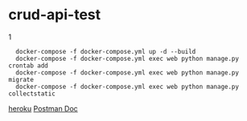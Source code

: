 # crud-api-test
1

```linux
  docker-compose -f docker-compose.yml up -d --build
  docker-compose -f docker-compose.yml exec web python manage.py crontab add
  docker-compose -f docker-compose.yml exec web python manage.py migrate
  docker-compose -f docker-compose.yml exec web python manage.py collectstatic
```


[heroku](https://django-crud-ostapenko.herokuapp.com/api/)
[Postman Doc](https://documenter.getpostman.com/view/12567904/TzJrDKbf)
